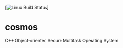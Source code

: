 
[![Linux Build Status](https://travis-ci.org/ksejdak/cosmos.svg?branch=master)]

# cosmos
C++ Object-oriented Secure Multitask Operating System
